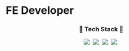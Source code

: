 

 # FE Developer
 
<h3 align="center"> 💙 Tech Stack 💙 </h3>
<p align="center">
<img src="https://img.shields.io/badge/Python-b2e619?style=glat-square&logoColor=white"/ ></a>&nbsp
<img src="https://img.shields.io/badge/Html-E34F26?style=glat-square&logoColor=white"/ ></a>&nbsp
<img src="https://img.shields.io/badge/Javascript-E34F26?style=glat-square&logoColor=white"/ ></a>&nbsp
<img src="https://img.shields.io/badge/React-61DAFB?style=glat-square&logoColor=white"/ ></a>&nbsp




<!--
**ovovvvvv/ovovvvvv** is a ✨ _special_ ✨ repository because its `README.md` (this file) appears on your GitHub profile.

Here are some ideas to get you started:

- 🔭 I’m currently working on ...
- 🌱 I’m currently learning ...
- 👯 I’m looking to collaborate on ...
- 🤔 I’m looking for help with ...
- 💬 Ask me about ...
- 📫 How to reach me: ...
- 😄 Pronouns: ...
- ⚡ Fun fact: ...
-->
